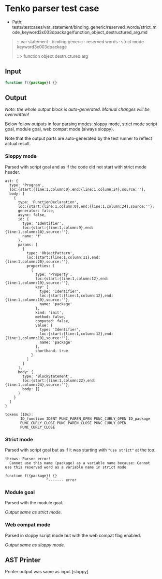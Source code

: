 # Tenko parser test case

- Path: tests/testcases/var_statement/binding_generic/reserved_words/strict_mode_keyword3x003dpackage/function_object_destructured_arg.md

> :: var statement : binding generic : reserved words : strict mode keyword3x003dpackage
>
> ::> function object destructured arg

## Input

`````js
function f({package}) {}
`````

## Output

_Note: the whole output block is auto-generated. Manual changes will be overwritten!_

Below follow outputs in four parsing modes: sloppy mode, strict mode script goal, module goal, web compat mode (always sloppy).

Note that the output parts are auto-generated by the test runner to reflect actual result.

### Sloppy mode

Parsed with script goal and as if the code did not start with strict mode header.

`````
ast: {
  type: 'Program',
  loc:{start:{line:1,column:0},end:{line:1,column:24},source:''},
  body: [
    {
      type: 'FunctionDeclaration',
      loc:{start:{line:1,column:0},end:{line:1,column:24},source:''},
      generator: false,
      async: false,
      id: {
        type: 'Identifier',
        loc:{start:{line:1,column:9},end:{line:1,column:10},source:''},
        name: 'f'
      },
      params: [
        {
          type: 'ObjectPattern',
          loc:{start:{line:1,column:11},end:{line:1,column:20},source:''},
          properties: [
            {
              type: 'Property',
              loc:{start:{line:1,column:12},end:{line:1,column:19},source:''},
              key: {
                type: 'Identifier',
                loc:{start:{line:1,column:12},end:{line:1,column:19},source:''},
                name: 'package'
              },
              kind: 'init',
              method: false,
              computed: false,
              value: {
                type: 'Identifier',
                loc:{start:{line:1,column:12},end:{line:1,column:19},source:''},
                name: 'package'
              },
              shorthand: true
            }
          ]
        }
      ],
      body: {
        type: 'BlockStatement',
        loc:{start:{line:1,column:22},end:{line:1,column:24},source:''},
        body: []
      }
    }
  ]
}

tokens (10x):
       ID_function IDENT PUNC_PAREN_OPEN PUNC_CURLY_OPEN ID_package
       PUNC_CURLY_CLOSE PUNC_PAREN_CLOSE PUNC_CURLY_OPEN
       PUNC_CURLY_CLOSE
`````

### Strict mode

Parsed with script goal but as if it was starting with `"use strict"` at the top.

`````
throws: Parser error!
  Cannot use this name (package) as a variable name because: Cannot use this reserved word as a variable name in strict mode

function f({package}) {}
                   ^------- error
`````


### Module goal

Parsed with the module goal.

_Output same as strict mode._

### Web compat mode

Parsed in sloppy script mode but with the web compat flag enabled.

_Output same as sloppy mode._

## AST Printer

Printer output was same as input [sloppy]
